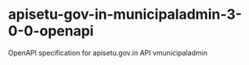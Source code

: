 # apisetu-gov-in-municipaladmin-3-0-0-openapi
OpenAPI specification for apisetu.gov.in API vmunicipaladmin
